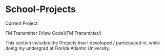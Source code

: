 # School-Projects

Current Project:

FM Transmitter [View Code](FM Transmitter/)

This section includes the Projects that I developed / participated in, while doing my undergrad at Florida Atlantic University.

